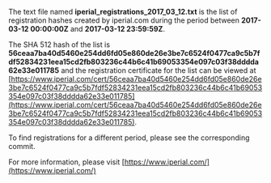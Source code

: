 The text file named **iperial_registrations_2017_03_12.txt** is the list of registration hashes created by iperial.com during the period between **2017-03-12 00:00:00Z** and **2017-03-12 23:59:59Z**.

The SHA 512 hash of the list is **56ceaa7ba40d5460e254dd6fd05e860de26e3be7c6524f0477ca9c5b7fdf52834231eea15cd2fb803236c44b6c41b69053354e097c03f38dddda62e33e011785** and the registration certificate for the list can be viewed at [https://www.iperial.com/cert/56ceaa7ba40d5460e254dd6fd05e860de26e3be7c6524f0477ca9c5b7fdf52834231eea15cd2fb803236c44b6c41b69053354e097c03f38dddda62e33e011785](https://www.iperial.com/cert/56ceaa7ba40d5460e254dd6fd05e860de26e3be7c6524f0477ca9c5b7fdf52834231eea15cd2fb803236c44b6c41b69053354e097c03f38dddda62e33e011785).

To find registrations for a different period, please see the corresponding commit.

For more information, please visit [https://www.iperial.com/](https://www.iperial.com/)

